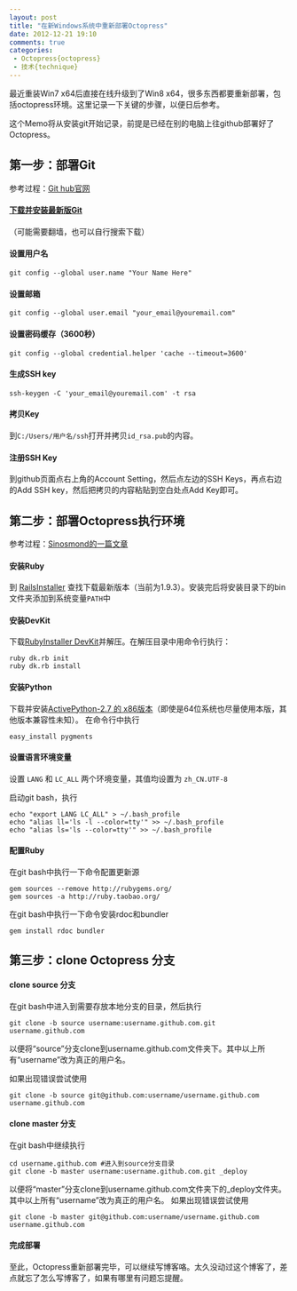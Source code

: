```yaml
---
layout: post
title: "在新Windows系统中重新部署Octopress"
date: 2012-12-21 19:10
comments: true
categories:  
 - Octopress{octopress}
 - 技术{technique}
---
```


最近重装Win7 x64后直接在线升级到了Win8 x64，很多东西都要重新部署，包括octopress环境。这里记录一下关键的步骤，以便日后参考。

这个Memo将从安装git开始记录，前提是已经在别的电脑上往github部署好了Octopress。

<!--more-->

<h2>第一步：部署Git</h2>

参考过程：<a href="https://help.github.com/articles/set-up-git">Git hub官网</a>

<h4><a href="http://git-scm.com/downloads">下载并安装最新版Git</a></h4>

（可能需要翻墙，也可以自行搜索下载）

<h4>设置用户名</h4>

```
git config --global user.name "Your Name Here"
```

<h4>设置邮箱</h4>

```
git config --global user.email "your_email@youremail.com"
```

<h4>设置密码缓存（3600秒）</h4>

```
git config --global credential.helper 'cache --timeout=3600'
```

<h4>生成SSH key</h4>

```
ssh-keygen -C 'your_email@youremail.com' -t rsa
```

<h4>拷贝Key</h4>

到<code>C:/Users/用户名/ssh</code>打开并拷贝<code>id_rsa.pub</code>的内容。

<h4>注册SSH Key</h4>

到github页面点右上角的Account Setting，然后点左边的SSH Keys，再点右边的Add SSH key，然后把拷贝的内容粘贴到空白处点Add Key即可。

<h2>第二步：部署Octopress执行环境</h2>

参考过程：<a href="http://sinosmond.github.com/blog/2012/03/12/install-and-deploy-octopress-to-github-on-windows7-from-scratch/">Sinosmond的一篇文章</a>

<h4>安装Ruby</h4>

到 <a href="http://rubyforge.org/frs/?group_id=167">RailsInstaller</a> 查找下载最新版本（当前为1.9.3）。安装完后将安装目录下的bin文件夹添加到系统变量<code>PATH</code>中

<h4>安装DevKit</h4>

下载<a href="https://github.com/downloads/oneclick/rubyinstaller/DevKit-tdm-32-4.5.2-20111229-1559-sfx.exe">RubyInstaller DevKit</a>并解压。在解压目录中用命令行执行：
```
ruby dk.rb init
ruby dk.rb install
```

<h4>安装Python</h4>

下载并安装<a href="http://www.activestate.com/activepython/downloads">ActivePython-2.7 的 x86版本</a>（即使是64位系统也尽量使用本版，其他版本兼容性未知）。
在命令行中执行
```
easy_install pygments
```

<h4>设置语言环境变量</h4>

设置 <code>LANG</code> 和 <code>LC_ALL</code> 两个环境变量，其值均设置为 <code>zh_CN.UTF-8</code>

启动git bash，执行
```
echo "export LANG LC_ALL" > ~/.bash_profile
echo "alias ll='ls -l --color=tty'" >> ~/.bash_profile
echo "alias ls='ls --color=tty'" >> ~/.bash_profile
```

<h4>配置Ruby</h4>

在git bash中执行一下命令配置更新源
```
gem sources --remove http://rubygems.org/
gem sources -a http://ruby.taobao.org/
```

在git bash中执行一下命令安装rdoc和bundler
```
gem install rdoc bundler
```

<h2>第三步：clone Octopress 分支</h2>

<h4>clone source 分支</h4>

在git bash中进入到需要存放本地分支的目录，然后执行
```
git clone -b source username:username.github.com.git username.github.com
```
以便将“source”分支clone到username.github.com文件夹下。其中以上所有“username”改为真正的用户名。

如果出现错误尝试使用
```
git clone -b source git@github.com:username/username.github.com username.github.com
```

<h4>clone master 分支</h4>

在git bash中继续执行
```
cd username.github.com #进入到source分支目录
git clone -b master username:username.github.com.git _deploy
```
以便将“master”分支clone到username.github.com文件夹下的_deploy文件夹。其中以上所有“username”改为真正的用户名。
如果出现错误尝试使用
```
git clone -b master git@github.com:username/username.github.com username.github.com
```

<h4>完成部署</h4>

至此，Octopress重新部署完毕，可以继续写博客咯。太久没动过这个博客了，差点就忘了怎么写博客了，如果有哪里有问题忘提醒。